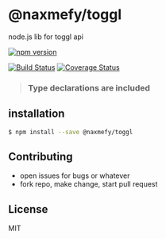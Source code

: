 # @naxmefy/toggl

node.js lib for toggl api

[![npm version](https://badge.fury.io/js/%40naxmefy%2Ftoggl.svg)](https://badge.fury.io/js/%40naxmefy%2Ftoggl)

[![Build Status](https://www.travis-ci.org/naxmefy/node-toggl.svg?branch=master)](https://www.travis-ci.org/naxmefy/node-toggl)
[![Coverage Status](https://coveralls.io/repos/github/naxmefy/node-toggl/badge.svg?branch=master)](https://coveralls.io/github/naxmefy/node-toggl?branch=master)

> ### Type declarations are included

## installation

```bash
$ npm install --save @naxmefy/toggl
```

## Contributing

* open issues for bugs or whatever
* fork repo, make change, start pull request

## License

MIT
